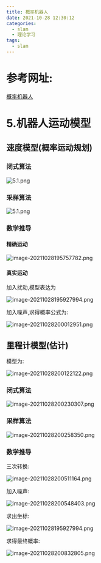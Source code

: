 ```yaml
---
title: 概率机器人
date: 2021-10-28 12:30:12
categories:
  - slam
  - 理论学习
tags:
  - slam
---
```


# 参考网址:

[概率机器人](https://gaoyichao.com/Xiaotu/?book=probabilistic_robotics&title=index)

# 5.机器人运动模型

## 速度模型(概率运动规划)

### 闭式算法

![5.1.png](https://i.loli.net/2021/10/28/DsfN1nov5VqJuFC.png)

### 采样算法

![5.1.png](https://i.loli.net/2021/10/28/DsfN1nov5VqJuFC.png)

### 数学推导

#### 精确运动

![image-20211028195757782.png](https://i.loli.net/2021/10/28/q6Bp1FfriNSYJOm.png)

#### 真实运动

加入扰动,模型表达为

![image-20211028195927994.png](https://i.loli.net/2021/10/28/pLu9BycOrKq5jJz.png)

加入噪声,求得概率公式为:

![image-20211028200012951.png](https://i.loli.net/2021/10/28/dSyQKWDwZokC31L.png)

## 里程计模型(估计)

模型为:

![image-20211028200122122.png](https://i.loli.net/2021/10/28/SlTo9XeFOgYc5mV.png)

### 闭式算法

![image-20211028200230307.png](https://i.loli.net/2021/10/28/NIADHiMonhT1Kme.png)

### 采样算法

![image-20211028200258350.png](https://i.loli.net/2021/10/28/c48vqLlKwirNEuF.png)

### 数学推导

三次转换:

![image-20211028200511164.png](https://i.loli.net/2021/10/28/mpeJFAc3E2dYTUB.png)

加入噪声:

![image-20211028200548403.png](https://i.loli.net/2021/10/28/zWb12u97LjVsfEt.png)

求出坐标:

![image-20211028195927994.png](https://i.loli.net/2021/10/28/pLu9BycOrKq5jJz.png)

求得最终概率:

![image-20211028200832805.png](https://i.loli.net/2021/10/28/JMKtbz5W2ErdQCO.png)
